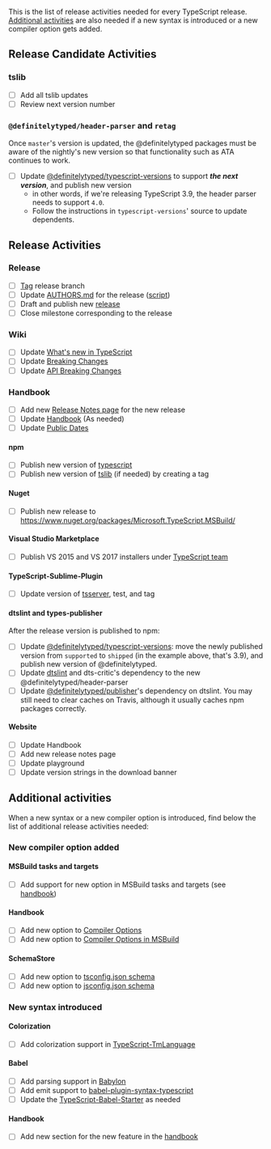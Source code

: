 This is the list of release activities needed for every TypeScript release.
[Additional activities](#additional-activities) are also needed if a new syntax is introduced or a new compiler option gets added.

## Release Candidate Activities

### tslib

* [ ] Add all tslib updates
* [ ] Review next version number

### `@definitelytyped/header-parser` and `retag`

Once `master`'s version is updated, the @definitelytyped packages must be aware of the nightly's new version so that functionality such as ATA continues to work.

* [ ] Update [@definitelytyped/typescript-versions](https://github.com/Microsoft/DefinitelyTyped-tools/tree/master/packages/typescript-versions) to support ***the next version***, and publish new version
    * in other words, if we're releasing TypeScript 3.9, the header parser needs to support `4.0`.
    * Follow the instructions in `typescript-versions`' source to update dependents.

## Release Activities

### Release

* [ ] [Tag](https://github.com/Microsoft/TypeScript/tags) release branch
* [ ] Update [AUTHORS.md](https://github.com/Microsoft/TypeScript/blob/master/AUTHORS.md) for the release ([script](https://github.com/Microsoft/TypeScript/blob/master/scripts/authors.ts))
* [ ] Draft and publish new [release](https://github.com/Microsoft/TypeScript/releases)
* [ ] Close milestone corresponding to the release

### Wiki

* [ ] Update [What's new in TypeScript](https://github.com/Microsoft/TypeScript/wiki/What%27s-new-in-TypeScript)
* [ ] Update [Breaking Changes](https://github.com/Microsoft/TypeScript/wiki/Breaking-Changes)
* [ ] Update [API Breaking Changes](https://github.com/Microsoft/TypeScript/wiki/API-Breaking-Changes)

### Handbook

* [ ] Add new [Release Notes page](https://github.com/Microsoft/TypeScript-Handbook/tree/master/pages/release%20notes) for the new release
* [ ] Update [Handbook](https://github.com/Microsoft/TypeScript-Handbook) (As needed)
* [ ] Update [Public Dates](https://github.com/microsoft/TypeScript-Website/blob/v2/packages/typescriptlang-org/src/lib/release-plan.json)

#### npm

* [ ] Publish new version of [typescript](https://www.npmjs.com/package/typescript)
* [ ] Publish new version of [tslib](https://www.npmjs.com/package/tslib) (if needed) by creating a tag

#### Nuget

* [ ] Publish new release to https://www.nuget.org/packages/Microsoft.TypeScript.MSBuild/

#### Visual Studio Marketplace

* [ ] Publish VS 2015 and VS 2017 installers under [TypeScript team](https://marketplace.visualstudio.com/search?term=publisher%3A%22TypeScript%20Team%22&target=VS&category=All%20categories&vsVersion=&sortBy=Relevance)

#### TypeScript-Sublime-Plugin

* [ ] Update version of [tsserver](https://github.com/Microsoft/TypeScript-Sublime-Plugin/tree/master/tsserver), test, and tag

#### dtslint and types-publisher

After the release version is published to npm:

* [ ] Update [@definitelytyped/typescript-versions](https://github.com/Microsoft/DefinitelyTyped-tools/tree/master/packages/typescript-versions): move the newly  published version from `supported` to `shipped` (in the example above, that's 3.9), and publish new version of @definitelytyped.
* [ ] Update [dtslint](https://github.com/Microsoft/dtslint) and dts-critic's dependency to the new @definitelytyped/header-parser
* [ ] Update [@definitelytyped/publisher](https://github.com/Microsoft/DefinitelyTyped-tools)'s dependency on dtslint. You may still need to clear caches on Travis, although it usually caches npm packages correctly.

#### Website

* [ ] Update Handbook
* [ ] Add new release notes page
* [ ] Update playground
* [ ] Update version strings in the download banner

## Additional activities

When a new syntax or a new compiler option is introduced, find below the list of additional release activities needed:

### New compiler option added

#### MSBuild tasks and targets

* [ ] Add support for new option in MSBuild tasks and targets (see [handbook](https://github.com/Microsoft/TypeScript-Handbook/blob/master/pages/Compiler%20Options%20in%20MSBuild.md))

#### Handbook

* [ ] Add new option to [Compiler Options](https://github.com/Microsoft/TypeScript-Handbook/blob/master/pages/Compiler%20Options.md)
* [ ] Add new option to [Compiler Options in MSBuild](https://github.com/Microsoft/TypeScript-Handbook/blob/master/pages/Compiler%20Options%20in%20MSBuild.md)

#### SchemaStore

* [ ] Add new option to [tsconfig.json schema](https://github.com/SchemaStore/schemastore/blob/master/src/schemas/json/tsconfig.json)
* [ ] Add new option to [jsconfig.json schema](https://github.com/SchemaStore/schemastore/blob/master/src/schemas/json/jsconfig.json)

### New syntax introduced

#### Colorization

* [ ] Add colorization support in [TypeScript-TmLanguage](https://github.com/Microsoft/TypeScript-TmLanguage)

#### Babel

* [ ] Add parsing support in [Babylon](https://github.com/babel/babel/tree/master/packages/babylon)
* [ ] Add emit support to [babel-plugin-syntax-typescript](https://github.com/babel/babel/tree/master/packages/babel-plugin-syntax-typescript)
* [ ] Update the [TypeScript-Babel-Starter](https://github.com/Microsoft/TypeScript-Babel-Starter#readme) as needed

#### Handbook

* [ ] Add new section for the new feature in the [handbook](https://github.com/Microsoft/TypeScript-Handbook)